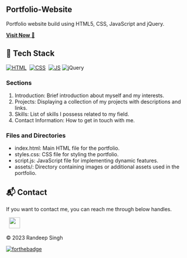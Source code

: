 ## Portfolio-Website
Portfolio website build using HTML5, CSS, JavaScript and jQuery.

<a href="https://randeepsingh.netlify.app/" target="_blank">**Visit Now** 🚀</a>


## 📌 Tech Stack
[![HTML](https://img.shields.io/badge/html5%20-%23E34F26.svg?&style=for-the-badge&logo=html5&logoColor=white)](https://github.com/randeep-singh/Portfolio-Website/search?l=html)&nbsp;
[![CSS](https://img.shields.io/badge/css3%20-%231572B6.svg?&style=for-the-badge&logo=css3&logoColor=white)](https://github.com/randeep-singh/Portfolio-Website/search?l=css)&nbsp;
[![JS](https://img.shields.io/badge/javascript%20-%23323330.svg?&style=for-the-badge&logo=javascript&logoColor=%23F7DF1E)](https://github.com/randeep-singh/Portfolio-Website/search?l=javascript)
<img alt="jQuery" src="https://img.shields.io/badge/jquery-%230769AD.svg?style=for-the-badge&logo=jquery&logoColor=white"/>


### Sections

1. Introduction: Brief introduction about myself and my interests.
2. Projects: Displaying a collection of my projects with descriptions and links.
3. Skills: List of skills I possess related to my field.
4. Contact Information: How to get in touch with me.

### Files and Directories

- index.html: Main HTML file for the portfolio.
- styles.css: CSS file for styling the portfolio.
- script.js: JavaScript file for implementing dynamic features.
- assets/: Directory containing images or additional assets used in the portfolio.



<h2>📬 Contact</h2>


If you want to contact me, you can reach me through below handles.

&nbsp;&nbsp;<a href="www.linkedin.com/in/randeep-singh-ab88281ab"><img src="https://www.felberpr.com/wp-content/uploads/linkedin-logo.png" width="30"></img></a>

© 2023 Randeep Singh


[![forthebadge](https://forthebadge.com/images/badges/built-with-love.svg)](https://forthebadge.com)
